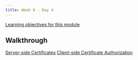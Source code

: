 ```yaml
---
title: Week 8 - Day 4
---
```


[Learning objectives for this module](../../objectives/#day-9-4)

## Walkthrough

[Server-side Certificates]()
[Client-side Certificate Authorization]()
